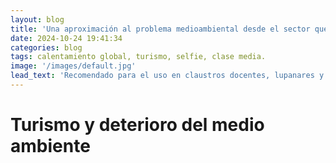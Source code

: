 ```yaml
---
layout: blog
title: 'Una aproximación al problema medioambiental desde el sector que mas poluciona'
date: 2024-10-24 19:41:34
categories: blog
tags: calentamiento global, turismo, selfie, clase media.
image: '/images/default.jpg'
lead_text: 'Recomendado para el uso en claustros docentes, lupanares y sitios de peor cuantía'
---
```


# Turismo y deterioro del medio ambiente



